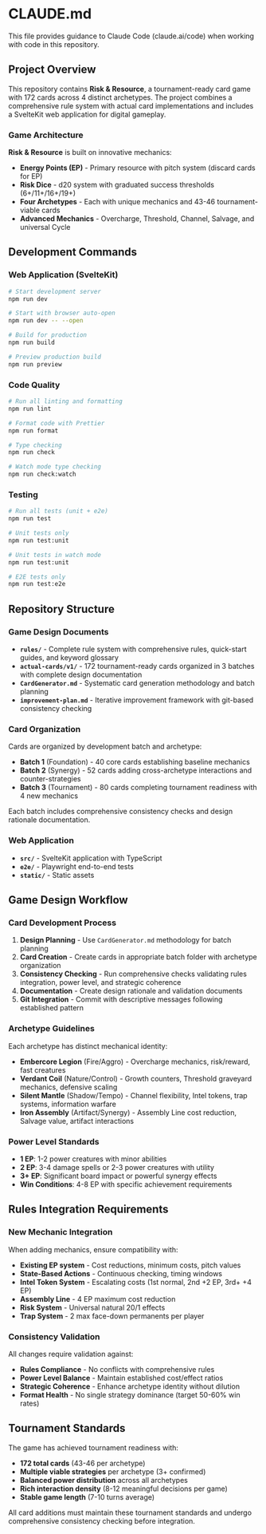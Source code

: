 # CLAUDE.md

This file provides guidance to Claude Code (claude.ai/code) when working with code in this repository.

## Project Overview

This repository contains **Risk & Resource**, a tournament-ready card game with 172 cards across 4 distinct archetypes. The project combines a comprehensive rule system with actual card implementations and includes a SvelteKit web application for digital gameplay.

### Game Architecture

**Risk & Resource** is built on innovative mechanics:
- **Energy Points (EP)** - Primary resource with pitch system (discard cards for EP)
- **Risk Dice** - d20 system with graduated success thresholds (6+/11+/16+/19+)
- **Four Archetypes** - Each with unique mechanics and 43-46 tournament-viable cards
- **Advanced Mechanics** - Overcharge, Threshold, Channel, Salvage, and universal Cycle

## Development Commands

### Web Application (SvelteKit)
```bash
# Start development server
npm run dev

# Start with browser auto-open
npm run dev -- --open

# Build for production
npm run build

# Preview production build
npm run preview
```

### Code Quality
```bash
# Run all linting and formatting
npm run lint

# Format code with Prettier
npm run format

# Type checking
npm run check

# Watch mode type checking
npm run check:watch
```

### Testing
```bash
# Run all tests (unit + e2e)
npm run test

# Unit tests only
npm run test:unit

# Unit tests in watch mode
npm run test:unit

# E2E tests only
npm run test:e2e
```

## Repository Structure

### Game Design Documents
- **`rules/`** - Complete rule system with comprehensive rules, quick-start guides, and keyword glossary
- **`actual-cards/v1/`** - 172 tournament-ready cards organized in 3 batches with complete design documentation
- **`CardGenerator.md`** - Systematic card generation methodology and batch planning
- **`improvement-plan.md`** - Iterative improvement framework with git-based consistency checking

### Card Organization
Cards are organized by development batch and archetype:
- **Batch 1** (Foundation) - 40 core cards establishing baseline mechanics
- **Batch 2** (Synergy) - 52 cards adding cross-archetype interactions and counter-strategies  
- **Batch 3** (Tournament) - 80 cards completing tournament readiness with 4 new mechanics

Each batch includes comprehensive consistency checks and design rationale documentation.

### Web Application
- **`src/`** - SvelteKit application with TypeScript
- **`e2e/`** - Playwright end-to-end tests
- **`static/`** - Static assets

## Game Design Workflow

### Card Development Process
1. **Design Planning** - Use `CardGenerator.md` methodology for batch planning
2. **Card Creation** - Create cards in appropriate batch folder with archetype organization
3. **Consistency Checking** - Run comprehensive checks validating rules integration, power level, and strategic coherence
4. **Documentation** - Create design rationale and validation documents
5. **Git Integration** - Commit with descriptive messages following established pattern

### Archetype Guidelines
Each archetype has distinct mechanical identity:
- **Embercore Legion** (Fire/Aggro) - Overcharge mechanics, risk/reward, fast creatures
- **Verdant Coil** (Nature/Control) - Growth counters, Threshold graveyard mechanics, defensive scaling
- **Silent Mantle** (Shadow/Tempo) - Channel flexibility, Intel tokens, trap systems, information warfare
- **Iron Assembly** (Artifact/Synergy) - Assembly Line cost reduction, Salvage value, artifact interactions

### Power Level Standards
- **1 EP**: 1-2 power creatures with minor abilities
- **2 EP**: 3-4 damage spells or 2-3 power creatures with utility
- **3+ EP**: Significant board impact or powerful synergy effects
- **Win Conditions**: 4-8 EP with specific achievement requirements

## Rules Integration Requirements

### New Mechanic Integration
When adding mechanics, ensure compatibility with:
- **Existing EP system** - Cost reductions, minimum costs, pitch values
- **State-Based Actions** - Continuous checking, timing windows
- **Intel Token System** - Escalating costs (1st normal, 2nd +2 EP, 3rd+ +4 EP)
- **Assembly Line** - 4 EP maximum cost reduction
- **Risk System** - Universal natural 20/1 effects
- **Trap System** - 2 max face-down permanents per player

### Consistency Validation
All changes require validation against:
- **Rules Compliance** - No conflicts with comprehensive rules
- **Power Level Balance** - Maintain established cost/effect ratios
- **Strategic Coherence** - Enhance archetype identity without dilution
- **Format Health** - No single strategy dominance (target 50-60% win rates)

## Tournament Standards

The game has achieved tournament readiness with:
- **172 total cards** (43-46 per archetype)
- **Multiple viable strategies** per archetype (3+ confirmed)
- **Balanced power distribution** across all archetypes
- **Rich interaction density** (8-12 meaningful decisions per game)
- **Stable game length** (7-10 turns average)

All card additions must maintain these tournament standards and undergo comprehensive consistency checking before integration.